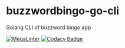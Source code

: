# buzzwordbingo-go-cli

Golang CLI of buzzword bingo app

[![MegaLinter](https://github.com/dschveninger/buzzwordbingo-go-cli/workflows/MegaLinter/badge.svg?branch=main)](https://github.com/dschveninger/buzzwordbingo-go-cli/actions?query=workflow%3AMegaLinter+branch%3Amain) [![Codacy Badge](https://api.codacy.com/project/badge/Grade/5e8bce49e0df4be8a880f2df02759d88)](https://app.codacy.com/gh/dschveninger/buzzwordbingo-go-cli/dashboard?utm_source=github.com&utm_medium=referral&utm_content=dschveninger/buzzwordbingo-go-cli&utm_campaign=Badge_Grade)
